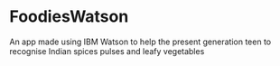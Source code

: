 # FoodiesWatson
An app made using IBM Watson to help the present generation teen to recognise Indian spices pulses and leafy vegetables

